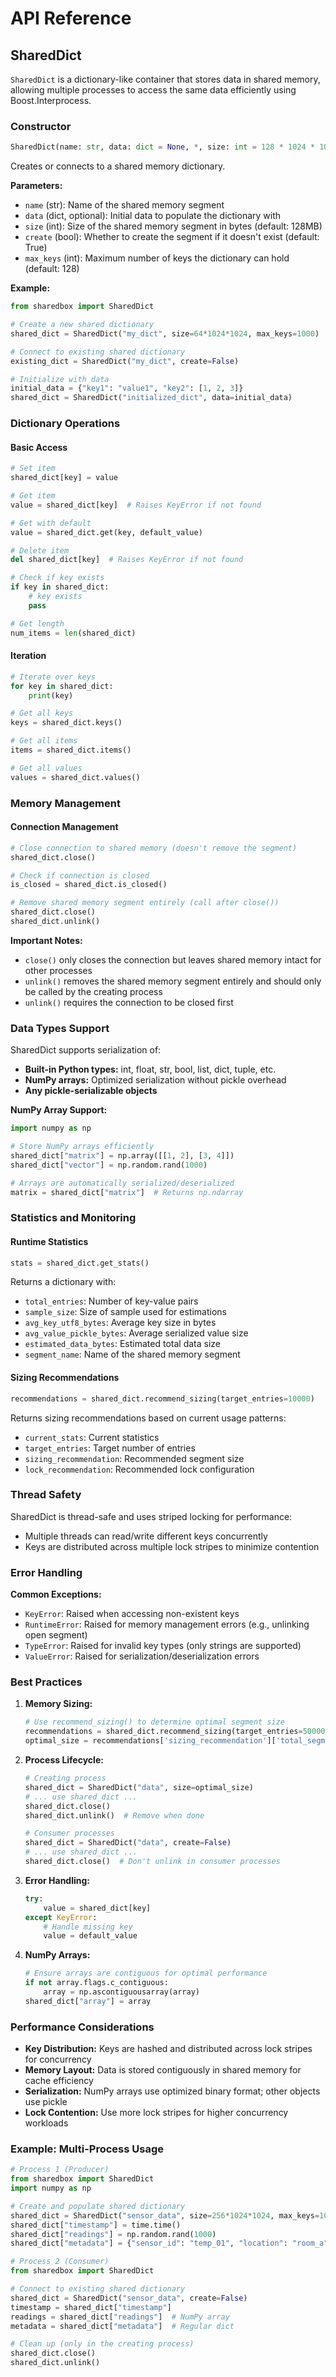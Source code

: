 # API Reference

## SharedDict

`SharedDict` is a dictionary-like container that stores data in shared memory, allowing multiple processes to access the same data efficiently using Boost.Interprocess.

### Constructor

```python
SharedDict(name: str, data: dict = None, *, size: int = 128 * 1024 * 1024, create: bool = True, max_keys: int = 128)
```

Creates or connects to a shared memory dictionary.

**Parameters:**
- `name` (str): Name of the shared memory segment
- `data` (dict, optional): Initial data to populate the dictionary with
- `size` (int): Size of the shared memory segment in bytes (default: 128MB)
- `create` (bool): Whether to create the segment if it doesn't exist (default: True)
- `max_keys` (int): Maximum number of keys the dictionary can hold (default: 128)

**Example:**
```python
from sharedbox import SharedDict

# Create a new shared dictionary
shared_dict = SharedDict("my_dict", size=64*1024*1024, max_keys=1000)

# Connect to existing shared dictionary
existing_dict = SharedDict("my_dict", create=False)

# Initialize with data
initial_data = {"key1": "value1", "key2": [1, 2, 3]}
shared_dict = SharedDict("initialized_dict", data=initial_data)
```

### Dictionary Operations

#### Basic Access

```python
# Set item
shared_dict[key] = value

# Get item
value = shared_dict[key]  # Raises KeyError if not found

# Get with default
value = shared_dict.get(key, default_value)

# Delete item
del shared_dict[key]  # Raises KeyError if not found

# Check if key exists
if key in shared_dict:
    # key exists
    pass

# Get length
num_items = len(shared_dict)
```

#### Iteration

```python
# Iterate over keys
for key in shared_dict:
    print(key)

# Get all keys
keys = shared_dict.keys()

# Get all items
items = shared_dict.items()

# Get all values
values = shared_dict.values()
```

### Memory Management

#### Connection Management

```python
# Close connection to shared memory (doesn't remove the segment)
shared_dict.close()

# Check if connection is closed
is_closed = shared_dict.is_closed()

# Remove shared memory segment entirely (call after close())
shared_dict.close()
shared_dict.unlink()
```

**Important Notes:**
- `close()` only closes the connection but leaves shared memory intact for other processes
- `unlink()` removes the shared memory segment entirely and should only be called by the creating process
- `unlink()` requires the connection to be closed first

### Data Types Support

SharedDict supports serialization of:
- **Built-in Python types:** int, float, str, bool, list, dict, tuple, etc.
- **NumPy arrays:** Optimized serialization without pickle overhead
- **Any pickle-serializable objects**

**NumPy Array Support:**
```python
import numpy as np

# Store NumPy arrays efficiently
shared_dict["matrix"] = np.array([[1, 2], [3, 4]])
shared_dict["vector"] = np.random.rand(1000)

# Arrays are automatically serialized/deserialized
matrix = shared_dict["matrix"]  # Returns np.ndarray
```

### Statistics and Monitoring

#### Runtime Statistics

```python
stats = shared_dict.get_stats()
```

Returns a dictionary with:
- `total_entries`: Number of key-value pairs
- `sample_size`: Size of sample used for estimations
- `avg_key_utf8_bytes`: Average key size in bytes
- `avg_value_pickle_bytes`: Average serialized value size
- `estimated_data_bytes`: Estimated total data size
- `segment_name`: Name of the shared memory segment

#### Sizing Recommendations

```python
recommendations = shared_dict.recommend_sizing(target_entries=10000)
```

Returns sizing recommendations based on current usage patterns:
- `current_stats`: Current statistics
- `target_entries`: Target number of entries
- `sizing_recommendation`: Recommended segment size
- `lock_recommendation`: Recommended lock configuration

### Thread Safety

SharedDict is thread-safe and uses striped locking for performance:
- Multiple threads can read/write different keys concurrently
- Keys are distributed across multiple lock stripes to minimize contention

### Error Handling

**Common Exceptions:**
- `KeyError`: Raised when accessing non-existent keys
- `RuntimeError`: Raised for memory management errors (e.g., unlinking open segment)
- `TypeError`: Raised for invalid key types (only strings are supported)
- `ValueError`: Raised for serialization/deserialization errors

### Best Practices

1. **Memory Sizing:**
   ```python
   # Use recommend_sizing() to determine optimal segment size
   recommendations = shared_dict.recommend_sizing(target_entries=50000)
   optimal_size = recommendations['sizing_recommendation']['total_segment_size']
   ```

2. **Process Lifecycle:**
   ```python
   # Creating process
   shared_dict = SharedDict("data", size=optimal_size)
   # ... use shared_dict ...
   shared_dict.close()
   shared_dict.unlink()  # Remove when done

   # Consumer processes
   shared_dict = SharedDict("data", create=False)
   # ... use shared_dict ...
   shared_dict.close()  # Don't unlink in consumer processes
   ```

3. **Error Handling:**
   ```python
   try:
       value = shared_dict[key]
   except KeyError:
       # Handle missing key
       value = default_value
   ```

4. **NumPy Arrays:**
   ```python
   # Ensure arrays are contiguous for optimal performance
   if not array.flags.c_contiguous:
       array = np.ascontiguousarray(array)
   shared_dict["array"] = array
   ```

### Performance Considerations

- **Key Distribution:** Keys are hashed and distributed across lock stripes for concurrency
- **Memory Layout:** Data is stored contiguously in shared memory for cache efficiency
- **Serialization:** NumPy arrays use optimized binary format; other objects use pickle
- **Lock Contention:** Use more lock stripes for higher concurrency workloads

### Example: Multi-Process Usage

```python
# Process 1 (Producer)
from sharedbox import SharedDict
import numpy as np

# Create and populate shared dictionary
shared_dict = SharedDict("sensor_data", size=256*1024*1024, max_keys=10000)
shared_dict["timestamp"] = time.time()
shared_dict["readings"] = np.random.rand(1000)
shared_dict["metadata"] = {"sensor_id": "temp_01", "location": "room_a"}

# Process 2 (Consumer)
from sharedbox import SharedDict

# Connect to existing shared dictionary
shared_dict = SharedDict("sensor_data", create=False)
timestamp = shared_dict["timestamp"]
readings = shared_dict["readings"]  # NumPy array
metadata = shared_dict["metadata"]  # Regular dict

# Clean up (only in the creating process)
shared_dict.close()
shared_dict.unlink()
```
